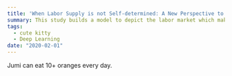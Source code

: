 ```yaml
---
title: 'When Labor Supply is not Self-determined: A New Perspective to Understand the Determinant of Wage and Overtime Work'
summary: This study builds a model to depict the labor market which makes a distinction between number of workers and working hours. In this context, supply of the number of workers is inelastic and each firm will propose a bundle composed of wage rate and working hours to attract laborers. The equilibrium is achieved by the competition about the utility reflected by the bundles among firms. The results demonstrate that such a market structure will reveal the actual determinants of wage and working hours, reversing the impacts of labor demand side shock and firm's productivity. 
tags:
  - cute kitty
  - Deep Learning
date: "2020-02-01"
---
```


Jumi can eat 10+ oranges every day.
